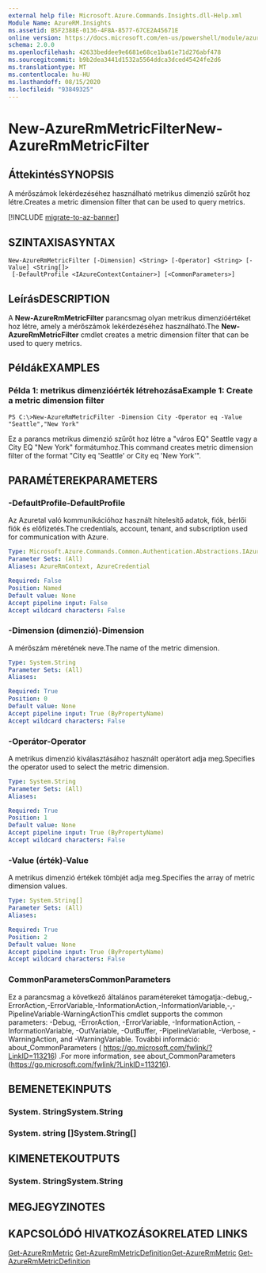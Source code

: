 ```yaml
---
external help file: Microsoft.Azure.Commands.Insights.dll-Help.xml
Module Name: AzureRM.Insights
ms.assetid: B5F2388E-0136-4F8A-8577-67CE2A45671E
online version: https://docs.microsoft.com/en-us/powershell/module/azurerm.insights/new-azurermmetricfilter
schema: 2.0.0
ms.openlocfilehash: 42633beddee9e6681e68ce1ba61e71d276abf478
ms.sourcegitcommit: b9b2dea3441d1532a5564ddca3dced45424fe2d6
ms.translationtype: MT
ms.contentlocale: hu-HU
ms.lasthandoff: 08/15/2020
ms.locfileid: "93849325"
---
```

# <span data-ttu-id="ca88d-101">New-AzureRmMetricFilter</span><span class="sxs-lookup"><span data-stu-id="ca88d-101">New-AzureRmMetricFilter</span></span>

## <span data-ttu-id="ca88d-102">Áttekintés</span><span class="sxs-lookup"><span data-stu-id="ca88d-102">SYNOPSIS</span></span>
<span data-ttu-id="ca88d-103">A mérőszámok lekérdezéséhez használható metrikus dimenzió szűrőt hoz létre.</span><span class="sxs-lookup"><span data-stu-id="ca88d-103">Creates a metric dimension filter that can be used to query metrics.</span></span>

[!INCLUDE [migrate-to-az-banner](../../includes/migrate-to-az-banner.md)]

## <span data-ttu-id="ca88d-104">SZINTAXISA</span><span class="sxs-lookup"><span data-stu-id="ca88d-104">SYNTAX</span></span>

```
New-AzureRmMetricFilter [-Dimension] <String> [-Operator] <String> [-Value] <String[]>
 [-DefaultProfile <IAzureContextContainer>] [<CommonParameters>]
```

## <span data-ttu-id="ca88d-105">Leírás</span><span class="sxs-lookup"><span data-stu-id="ca88d-105">DESCRIPTION</span></span>
<span data-ttu-id="ca88d-106">A **New-AzureRmMetricFilter** parancsmag olyan metrikus dimenzióértéket hoz létre, amely a mérőszámok lekérdezéséhez használható.</span><span class="sxs-lookup"><span data-stu-id="ca88d-106">The **New-AzureRmMetricFilter** cmdlet creates a metric dimension filter that can be used to query metrics.</span></span>

## <span data-ttu-id="ca88d-107">Példák</span><span class="sxs-lookup"><span data-stu-id="ca88d-107">EXAMPLES</span></span>

### <span data-ttu-id="ca88d-108">Példa 1: metrikus dimenzióérték létrehozása</span><span class="sxs-lookup"><span data-stu-id="ca88d-108">Example 1: Create a metric dimension filter</span></span>
```
PS C:\>New-AzureRmMetricFilter -Dimension City -Operator eq -Value "Seattle","New York"
```

<span data-ttu-id="ca88d-109">Ez a parancs metrikus dimenzió szűrőt hoz létre a "város EQ" Seattle vagy a City EQ "New York" formátumhoz.</span><span class="sxs-lookup"><span data-stu-id="ca88d-109">This command creates metric dimension filter of the format "City eq 'Seattle' or City eq 'New York'".</span></span>

## <span data-ttu-id="ca88d-110">PARAMÉTEREK</span><span class="sxs-lookup"><span data-stu-id="ca88d-110">PARAMETERS</span></span>

### <span data-ttu-id="ca88d-111">-DefaultProfile</span><span class="sxs-lookup"><span data-stu-id="ca88d-111">-DefaultProfile</span></span>
<span data-ttu-id="ca88d-112">Az Azuretal való kommunikációhoz használt hitelesítő adatok, fiók, bérlői fiók és előfizetés.</span><span class="sxs-lookup"><span data-stu-id="ca88d-112">The credentials, account, tenant, and subscription used for communication with Azure.</span></span>

```yaml
Type: Microsoft.Azure.Commands.Common.Authentication.Abstractions.IAzureContextContainer
Parameter Sets: (All)
Aliases: AzureRmContext, AzureCredential

Required: False
Position: Named
Default value: None
Accept pipeline input: False
Accept wildcard characters: False
```

### <span data-ttu-id="ca88d-113">-Dimension (dimenzió)</span><span class="sxs-lookup"><span data-stu-id="ca88d-113">-Dimension</span></span>
<span data-ttu-id="ca88d-114">A mérőszám méretének neve.</span><span class="sxs-lookup"><span data-stu-id="ca88d-114">The name of the metric dimension.</span></span> 

```yaml
Type: System.String
Parameter Sets: (All)
Aliases:

Required: True
Position: 0
Default value: None
Accept pipeline input: True (ByPropertyName)
Accept wildcard characters: False
```

### <span data-ttu-id="ca88d-115">-Operátor</span><span class="sxs-lookup"><span data-stu-id="ca88d-115">-Operator</span></span>
<span data-ttu-id="ca88d-116">A metrikus dimenzió kiválasztásához használt operátort adja meg.</span><span class="sxs-lookup"><span data-stu-id="ca88d-116">Specifies the operator used to select the metric dimension.</span></span>

```yaml
Type: System.String
Parameter Sets: (All)
Aliases:

Required: True
Position: 1
Default value: None
Accept pipeline input: True (ByPropertyName)
Accept wildcard characters: False
```

### <span data-ttu-id="ca88d-117">-Value (érték)</span><span class="sxs-lookup"><span data-stu-id="ca88d-117">-Value</span></span>
<span data-ttu-id="ca88d-118">A metrikus dimenzió értékek tömbjét adja meg.</span><span class="sxs-lookup"><span data-stu-id="ca88d-118">Specifies the array of metric dimension values.</span></span>

```yaml
Type: System.String[]
Parameter Sets: (All)
Aliases:

Required: True
Position: 2
Default value: None
Accept pipeline input: True (ByPropertyName)
Accept wildcard characters: False
```

### <span data-ttu-id="ca88d-119">CommonParameters</span><span class="sxs-lookup"><span data-stu-id="ca88d-119">CommonParameters</span></span>
<span data-ttu-id="ca88d-120">Ez a parancsmag a következő általános paramétereket támogatja:-debug,-ErrorAction,-ErrorVariable,-InformationAction,-InformationVariable,-,-PipelineVariable-WarningAction</span><span class="sxs-lookup"><span data-stu-id="ca88d-120">This cmdlet supports the common parameters: -Debug, -ErrorAction, -ErrorVariable, -InformationAction, -InformationVariable, -OutVariable, -OutBuffer, -PipelineVariable, -Verbose, -WarningAction, and -WarningVariable.</span></span> <span data-ttu-id="ca88d-121">További információ: about_CommonParameters ( https://go.microsoft.com/fwlink/?LinkID=113216) .</span><span class="sxs-lookup"><span data-stu-id="ca88d-121">For more information, see about_CommonParameters (https://go.microsoft.com/fwlink/?LinkID=113216).</span></span>

## <span data-ttu-id="ca88d-122">BEMENETEK</span><span class="sxs-lookup"><span data-stu-id="ca88d-122">INPUTS</span></span>

### <span data-ttu-id="ca88d-123">System. String</span><span class="sxs-lookup"><span data-stu-id="ca88d-123">System.String</span></span>

### <span data-ttu-id="ca88d-124">System. string []</span><span class="sxs-lookup"><span data-stu-id="ca88d-124">System.String[]</span></span>

## <span data-ttu-id="ca88d-125">KIMENETEK</span><span class="sxs-lookup"><span data-stu-id="ca88d-125">OUTPUTS</span></span>

### <span data-ttu-id="ca88d-126">System. String</span><span class="sxs-lookup"><span data-stu-id="ca88d-126">System.String</span></span>

## <span data-ttu-id="ca88d-127">MEGJEGYZI</span><span class="sxs-lookup"><span data-stu-id="ca88d-127">NOTES</span></span>

## <span data-ttu-id="ca88d-128">KAPCSOLÓDÓ HIVATKOZÁSOK</span><span class="sxs-lookup"><span data-stu-id="ca88d-128">RELATED LINKS</span></span>

<span data-ttu-id="ca88d-129">[Get-AzureRmMetric](./Get-AzureRmMetric.md) 
 [Get-AzureRmMetricDefinition](./Get-AzureRmMetricDefinition.md)</span><span class="sxs-lookup"><span data-stu-id="ca88d-129">[Get-AzureRmMetric](./Get-AzureRmMetric.md)
[Get-AzureRmMetricDefinition](./Get-AzureRmMetricDefinition.md)</span></span>

